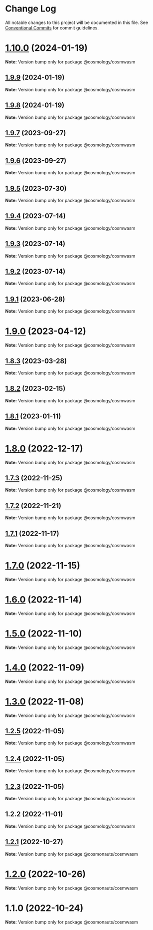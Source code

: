 # Change Log

All notable changes to this project will be documented in this file.
See [Conventional Commits](https://conventionalcommits.org) for commit guidelines.

# [1.10.0](https://github.com/cosmology-tech/create-cosmos-app/compare/@cosmology/cosmwasm@1.9.9...@cosmology/cosmwasm@1.10.0) (2024-01-19)

**Note:** Version bump only for package @cosmology/cosmwasm





## [1.9.9](https://github.com/cosmology-tech/create-cosmos-app/compare/@cosmology/cosmwasm@1.9.8...@cosmology/cosmwasm@1.9.9) (2024-01-19)

**Note:** Version bump only for package @cosmology/cosmwasm





## [1.9.8](https://github.com/cosmology-tech/create-cosmos-app/compare/@cosmology/cosmwasm@1.9.7...@cosmology/cosmwasm@1.9.8) (2024-01-19)

**Note:** Version bump only for package @cosmology/cosmwasm





## [1.9.7](https://github.com/cosmology-tech/create-cosmos-app/compare/@cosmology/cosmwasm@1.9.6...@cosmology/cosmwasm@1.9.7) (2023-09-27)

**Note:** Version bump only for package @cosmology/cosmwasm





## [1.9.6](https://github.com/cosmology-tech/create-cosmos-app/compare/@cosmology/cosmwasm@1.9.5...@cosmology/cosmwasm@1.9.6) (2023-09-27)

**Note:** Version bump only for package @cosmology/cosmwasm





## [1.9.5](https://github.com/cosmology-tech/create-cosmos-app/compare/@cosmology/cosmwasm@1.9.4...@cosmology/cosmwasm@1.9.5) (2023-07-30)

**Note:** Version bump only for package @cosmology/cosmwasm





## [1.9.4](https://github.com/cosmology-tech/create-cosmos-app/compare/@cosmology/cosmwasm@1.9.3...@cosmology/cosmwasm@1.9.4) (2023-07-14)

**Note:** Version bump only for package @cosmology/cosmwasm





## [1.9.3](https://github.com/cosmology-tech/create-cosmos-app/compare/@cosmology/cosmwasm@1.9.2...@cosmology/cosmwasm@1.9.3) (2023-07-14)

**Note:** Version bump only for package @cosmology/cosmwasm





## [1.9.2](https://github.com/cosmology-tech/create-cosmos-app/compare/@cosmology/cosmwasm@1.9.1...@cosmology/cosmwasm@1.9.2) (2023-07-14)

**Note:** Version bump only for package @cosmology/cosmwasm





## [1.9.1](https://github.com/cosmology-tech/create-cosmos-app/compare/@cosmology/cosmwasm@1.9.0...@cosmology/cosmwasm@1.9.1) (2023-06-28)

**Note:** Version bump only for package @cosmology/cosmwasm





# [1.9.0](https://github.com/cosmology-tech/create-cosmos-app/compare/@cosmology/cosmwasm@1.8.3...@cosmology/cosmwasm@1.9.0) (2023-04-12)

**Note:** Version bump only for package @cosmology/cosmwasm





## [1.8.3](https://github.com/cosmology-tech/create-cosmos-app/compare/@cosmology/cosmwasm@1.8.2...@cosmology/cosmwasm@1.8.3) (2023-03-28)

**Note:** Version bump only for package @cosmology/cosmwasm





## [1.8.2](https://github.com/cosmology-tech/create-cosmos-app/compare/@cosmology/cosmwasm@1.8.1...@cosmology/cosmwasm@1.8.2) (2023-02-15)

**Note:** Version bump only for package @cosmology/cosmwasm





## [1.8.1](https://github.com/cosmology-tech/create-cosmos-app/compare/@cosmology/cosmwasm@1.8.0...@cosmology/cosmwasm@1.8.1) (2023-01-11)

**Note:** Version bump only for package @cosmology/cosmwasm





# [1.8.0](https://github.com/cosmology-tech/create-cosmos-app/compare/@cosmology/cosmwasm@1.7.3...@cosmology/cosmwasm@1.8.0) (2022-12-17)

**Note:** Version bump only for package @cosmology/cosmwasm





## [1.7.3](https://github.com/cosmology-tech/create-cosmos-app/compare/@cosmology/cosmwasm@1.7.2...@cosmology/cosmwasm@1.7.3) (2022-11-25)

**Note:** Version bump only for package @cosmology/cosmwasm





## [1.7.2](https://github.com/cosmology-tech/create-cosmos-app/compare/@cosmology/cosmwasm@1.7.1...@cosmology/cosmwasm@1.7.2) (2022-11-21)

**Note:** Version bump only for package @cosmology/cosmwasm





## [1.7.1](https://github.com/cosmology-tech/create-cosmos-app/compare/@cosmology/cosmwasm@1.7.0...@cosmology/cosmwasm@1.7.1) (2022-11-17)

**Note:** Version bump only for package @cosmology/cosmwasm





# [1.7.0](https://github.com/cosmology-tech/create-cosmos-app/compare/@cosmology/cosmwasm@1.6.0...@cosmology/cosmwasm@1.7.0) (2022-11-15)

**Note:** Version bump only for package @cosmology/cosmwasm





# [1.6.0](https://github.com/cosmology-tech/create-cosmos-app/compare/@cosmology/cosmwasm@1.5.0...@cosmology/cosmwasm@1.6.0) (2022-11-14)

**Note:** Version bump only for package @cosmology/cosmwasm





# [1.5.0](https://github.com/cosmology-tech/create-cosmos-app/compare/@cosmology/cosmwasm@1.4.0...@cosmology/cosmwasm@1.5.0) (2022-11-10)

**Note:** Version bump only for package @cosmology/cosmwasm





# [1.4.0](https://github.com/cosmology-tech/create-cosmos-app/compare/@cosmology/cosmwasm@1.3.0...@cosmology/cosmwasm@1.4.0) (2022-11-09)

**Note:** Version bump only for package @cosmology/cosmwasm





# [1.3.0](https://github.com/cosmology-tech/create-cosmos-app/compare/@cosmology/cosmwasm@1.2.5...@cosmology/cosmwasm@1.3.0) (2022-11-08)

**Note:** Version bump only for package @cosmology/cosmwasm





## [1.2.5](https://github.com/cosmology-tech/create-cosmos-app/compare/@cosmology/cosmwasm@1.2.4...@cosmology/cosmwasm@1.2.5) (2022-11-05)

**Note:** Version bump only for package @cosmology/cosmwasm





## [1.2.4](https://github.com/cosmology-tech/create-cosmos-app/compare/@cosmology/cosmwasm@1.2.3...@cosmology/cosmwasm@1.2.4) (2022-11-05)

**Note:** Version bump only for package @cosmology/cosmwasm





## [1.2.3](https://github.com/cosmology-tech/create-cosmos-app/compare/@cosmology/cosmwasm@1.2.2...@cosmology/cosmwasm@1.2.3) (2022-11-05)

**Note:** Version bump only for package @cosmology/cosmwasm





## 1.2.2 (2022-11-01)

**Note:** Version bump only for package @cosmology/cosmwasm





## [1.2.1](https://github.com/cosmology-tech/create-cosmos-app/compare/@cosmonauts/cosmwasm@1.2.0...@cosmonauts/cosmwasm@1.2.1) (2022-10-27)

**Note:** Version bump only for package @cosmonauts/cosmwasm





# [1.2.0](https://github.com/cosmology-tech/create-cosmos-app/compare/@cosmonauts/cosmwasm@1.1.0...@cosmonauts/cosmwasm@1.2.0) (2022-10-26)

**Note:** Version bump only for package @cosmonauts/cosmwasm





# 1.1.0 (2022-10-24)

**Note:** Version bump only for package @cosmonauts/cosmwasm
